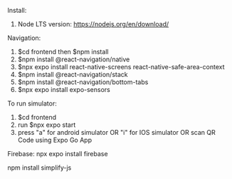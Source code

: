 Install:
1. Node LTS version: https://nodejs.org/en/download/

Navigation: 
1. $cd frontend then $npm install
2. $npm install @react-navigation/native
3. $npx expo install react-native-screens react-native-safe-area-context
4. $npm install @react-navigation/stack
5. $npm install @react-navigation/bottom-tabs
6. $npx expo install expo-sensors

To run simulator: 
1. $cd frontend
2. run $npx expo start
3. press "a" for android simulator OR "i" for IOS simulator OR scan QR Code using Expo Go App

Firebase:
npx expo install firebase

npm install simplify-js